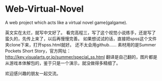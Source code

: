 # Web-Virtual-Novel
A web project  which acts like a virtual novel game(galgame).

英文实在太烂，就写中文好了。
看完高程三，写了这个视觉小说练手，还是写了蛮久的，先传上来了，以后再慢慢完善。
如果想试试的话，直接把spss这个文件夹clone下来，打开spss.html就好。
还不太会用github……
素材用的是Summer Pockets Short Story，官方网址：http://key.visualarts.gr.jp/summer/special_ss.html
翻译是自己翻的，图片都是从游戏本体解包的，鉴于只是一个演示，就没做得多精细了。

欢迎感兴趣的朋友一起交流。
